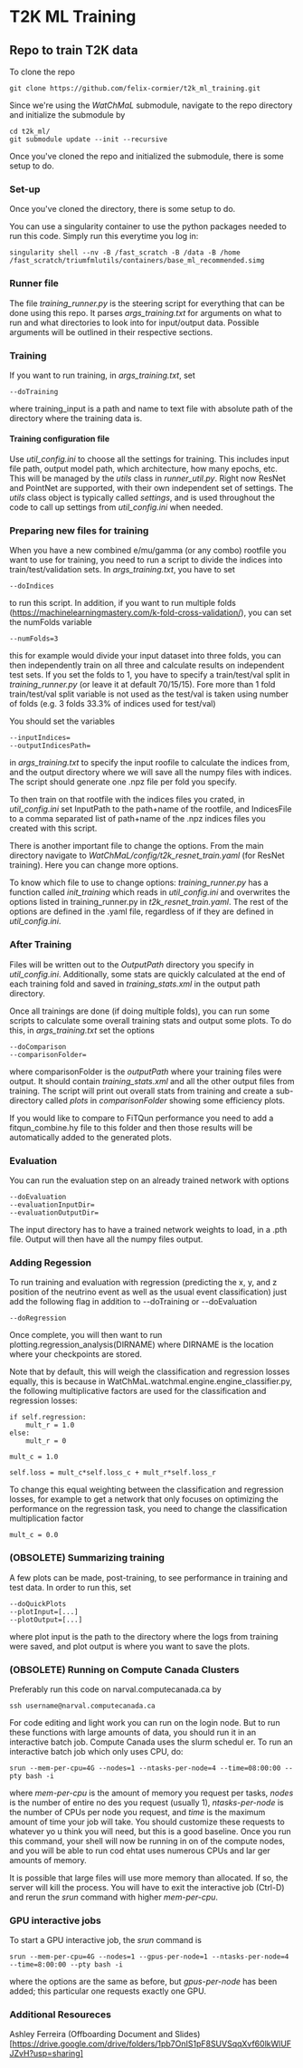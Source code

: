 # T2K ML Training

## Repo to train T2K data

To clone the repo

```
git clone https://github.com/felix-cormier/t2k_ml_training.git
```

Since we're using the _WatChMaL_ submodule, navigate to the repo directory and initialize the submodule by

```
cd t2k_ml/
git submodule update --init --recursive
```

Once you've cloned the repo and initialized the submodule, there is some setup to do.

### Set-up

Once you've cloned the directory, there is some setup to do.

You can use a singularity container to use the python packages needed to run this code. Simply run this everytime you log in:

```
singularity shell --nv -B /fast_scratch -B /data -B /home /fast_scratch/triumfmlutils/containers/base_ml_recommended.simg
```

### Runner file

The file _training\_runner.py_ is the steering script for everything that can be done using this repo. It parses _args\_training.txt_ for arguments on what to run and what directories to look into for input/output data. Possible arguments will be outlined in their respective sections.

### Training

If you want to run training, in _args\_training.txt_, set 

```
--doTraining
```

where training_input is a path and name to text file with absolute path of the directory where the training data is. 

#### Training configuration file

Use _util\_config.ini_ to choose all the settings for training. This includes input file path, output model path, which architecture, how many epochs, etc. 
This will be managed by the _utils_ class in _runner\_util.py_. Right now ResNet and PointNet are supported, with their own independent set of settings. The _utils_ class object is typically called _settings_, and is used throughout the code to call up settings from _util\_config.ini_ when needed.

### Preparing new files for training

When you have a new combined e/mu/gamma (or any combo) rootfile you want to use for training, you need to run a script to divide the indices into train/test/validation sets.
In _args\_training.txt_, you have to set  

```
--doIndices
```

to run this script. In addition, if you want to run multiple folds (https://machinelearningmastery.com/k-fold-cross-validation/), you can set the numFolds variable

```
--numFolds=3
```

this for example would divide your input dataset into three folds, you can then independently train on all three and calculate results on independent test sets. If you set the folds to 1, you have to specify a train/test/val split in _training\_runner.py_ (or leave it at default 70/15/15). Fore more than 1 fold train/test/val split variable is not used as the test/val is taken using number of folds (e.g. 3 folds 33.3% of indices used for test/val) 

You should set the variables

```
--inputIndices=
--outputIndicesPath=
```

in _args\_training.txt_ to specify the input roofile to calculate the indices from, and the output directory where we will save all the numpy files with indices. The script should generate one .npz file per fold you specify.

To then train on that rootfile with the indices files you crated, in _util\_config.ini_ set InputPath to the path+name of the rootfile, and IndicesFile to a comma separated list of path+name of the .npz indices files you created with this script. 

There is another important file to change the options. From the main directory navigate to _WatChMaL/config/t2k\_resnet\_train.yaml_ (for ResNet training). Here you can change more options.

To know which file to use to change options: _training\_runner.py_ has a function called _init\_training_ which reads in _util\_config.ini_ and overwrites the options listed in training\_runner.py in _t2k\_resnet\_train.yaml_. The rest of the options are defined in the .yaml file, regardless of if they are defined in _util\_config.ini_.

### After Training

Files will be written out to the _OutputPath_ directory you specify in _util\_config.ini_. Additionally, some stats are quickly calculated at the end of each training fold and saved in _training_stats.xml_ in the output path directory. 

Once all trainings are done (if doing multiple folds), you can run some scripts to calculate some overall training stats and output some plots. To do this, in _args\_training.txt_ set the options

```
--doComparison
--comparisonFolder=
```

where comparisonFolder is the _outputPath_ where your training files were output. It should contain _training_stats.xml_ and all the other output files from training. The script will print out overall stats from training and create a sub-directory called _plots_ in _comparisonFolder_ showing some efficiency plots.

If you would like to compare to FiTQun performance you need to add a fitqun_combine.hy file to this folder and then those results will be automatically added to the generated plots. 

### Evaluation

You can run the evaluation step on an already trained network with options

```
--doEvaluation
--evaluationInputDir=
--evaluationOutputDir=
```

The input directory has to have a trained network weights to load, in a .pth file. Output will then have all the numpy files output.

### Adding Regession

To run training and evaluation with regression (predicting the x, y, and z position of the neutrino event as well as the usual event classification) just add the following flag in addition to --doTraining or --doEvaluation

```
--doRegression
```

Once complete, you will then want to run plotting.regression_analysis(DIRNAME) where DIRNAME is the location where your checkpoints are stored.


Note that by default, this will weigh the classification and regression losses equally, this is because in WatChMaL.watchmal.engine.engine_classifier.py, the following multiplicative factors are used for the classification and regression losses:

```
if self.regression:
    mult_r = 1.0
else:
    mult_r = 0

mult_c = 1.0

self.loss = mult_c*self.loss_c + mult_r*self.loss_r	
```

To change this equal weighting between the classification and regression losses, for example to get a network that only focuses on optimizing the performance on the regression task, you need to change the classification multiplication factor

```
mult_c = 0.0            
```  
 

### (OBSOLETE) Summarizing training

A few plots can be made, post-training, to see performance in training and test data. In order to run this, set

```
--doQuickPlots
--plotInput=[...]
--plotOutput=[...]
```

where plot input is the path to the directory where the logs from training were saved, and plot output is where you want to save the plots.


### (OBSOLETE) Running on Compute Canada Clusters

Preferably run this code on narval.computecanada.ca by

```
ssh username@narval.computecanada.ca
```

For code editing and light work you can run on the login node. But to run these functions with large
amounts of data, you should run it in an interactive batch job. Compute Canada uses the slurm schedul
er. To run an interactive batch job which only uses CPU, do:


```
srun --mem-per-cpu=4G --nodes=1 --ntasks-per-node=4 --time=08:00:00 --pty bash -i
```

where _mem-per-cpu_ is the amount of memory you request per tasks, _nodes_ is the number of entire no
des you request (usually 1), _ntasks-per-node_ is the number of CPUs per node you request, and _time_
 is the maximum amount of time your job will take. You should customize these requests to whatever yo
u think you will need, but this is a good baseline. Once you run this command, your shell will now be
 running in on of the compute nodes, and you will be able to run cod ehtat uses numerous CPUs and lar
ger amounts of memory.

It is possible that large files will use more memory than allocated. If so, the server will kill the
process. You will have to exit the interactive job (Ctrl-D) and rerun the _srun_ command with higher
_mem-per-cpu_.

### GPU interactive jobs

To start a GPU interactive job, the _srun_ command is

```
srun --mem-per-cpu=4G --nodes=1 --gpus-per-node=1 --ntasks-per-node=4 --time=8:00:00 --pty bash -i
```

where the options are the same as before, but _gpus-per-node_ has been added; this particular one requests exactly one GPU.


### Additional Resoureces

Ashley Ferreira (Offboarding Document and Slides)[https://drive.google.com/drive/folders/1pb7OnIS1pF8SUVSqqXvf60lkWlUFJZvH?usp=sharing]
